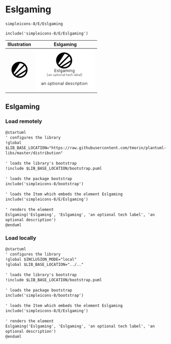 # Eslgaming


```text
simpleicons-8/E/Eslgaming
```

```text
include('simpleicons-8/E/Eslgaming')
```



| Illustration | Eslgaming |
| :---: | :---: |
| ![illustration for Illustration](../../simpleicons-8/E/Eslgaming.png) | ![illustration for Eslgaming](../../simpleicons-8/E/Eslgaming.Local.png) |




## Eslgaming

### Load remotely
```plantuml
@startuml
' configures the library
!global $LIB_BASE_LOCATION="https://raw.githubusercontent.com/tmorin/plantuml-libs/master/distribution"

' loads the library's bootstrap
!include $LIB_BASE_LOCATION/bootstrap.puml

' loads the package bootstrap
include('simpleicons-8/bootstrap')

' loads the Item which embeds the element Eslgaming
include('simpleicons-8/E/Eslgaming')

' renders the element
Eslgaming('Eslgaming', 'Eslgaming', 'an optional tech label', 'an optional description')
@enduml
```

### Load locally
```plantuml
@startuml
' configures the library
!global $INCLUSION_MODE="local"
!global $LIB_BASE_LOCATION="../.."

' loads the library's bootstrap
!include $LIB_BASE_LOCATION/bootstrap.puml

' loads the package bootstrap
include('simpleicons-8/bootstrap')

' loads the Item which embeds the element Eslgaming
include('simpleicons-8/E/Eslgaming')

' renders the element
Eslgaming('Eslgaming', 'Eslgaming', 'an optional tech label', 'an optional description')
@enduml
```

